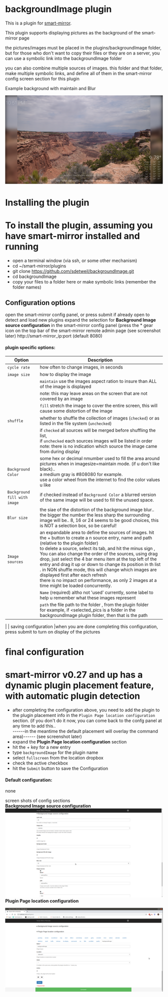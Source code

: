# backgroundImage plugin

This is a plugin for [smart-mirror](https://github.com/evancohen/smart-mirror/).

This plugin supports displaying pictures as the background of the smart-mirror page

the pictures/images must be placed in the plugins/backgroundImage folder, but for those who don't want to copy their files or they are on a server, you can use a symbolic link into the backgroundImage folder

you can also combine multiple sources of images.  this folder and that folder, make multiple symbolic links, and define all of them in the smart-mirror config screen section for this plugin

Example background with maintain and Blur

![example with maintain and blur](https://github.com/sdetweil/backgroundImage/blob/master/example_usage.png)

# Installing the plugin

# To install the plugin, assuming you have smart-mirror installed and running


* open a terminal window (via ssh, or some other mechanism)
* cd ~/smart-mirror/plugins
* git clone https://github.com/sdetweil/backgroundImage.git
* cd backgroundImage
* copy your files to a folder here or make symbolic links (remember the folder names)

## Configuration options
open the smart-mirror config panel, or press submit if already open to detect and load new plugins
expand the selection for **Background Image source configuration**  in the smart-mirror config panel
(press the * gear icon on the top bar of the smart-mirror remote admin page
  (see screenshot later)
  http://smart-mirror_ip:port (default 8080)



#### plugin specific options:

| Option           | Description
|----------------- |-----------
| `cycle rate`     |  how often to change images, in seconds
| `image size`     |  how to display the image
|                  |  `maintain`  use the images aspect ration to insure than ALL of the image is displayed|   
|                  |  note: this may leave areas on the screen that are not covered by an image
|                  |  `fill`  stretch the image to cover the entire screen, this will cause some distortion of the image |
| `shuffle`        |  whether to shuffle the collection of images (`checked`) or as listed in the file system (`unchecked`)
|   | if `checked` all sources will be merged before shuffling the list, <br>if `unchecked` each sources images will be listed in order <br>note: there is no indication which source the image came from during display
| `Background Color`| some hex or decimal nmumber used to fill the area around pictures when in imagesize=maintain mode. (if u don't like black).. <br>a medium gray is #808080 for example.<br> use a color wheel from the internet to find the color values u like
|`Background fill with image`| if checked instead of `Background Color` a blurred version of the same image will be used to fill the unused space.
|`Blur size` |  the siae of the distortion of the background image blur.. the bigger the number the less sharp the surrounding image will be..   8, 16 or 24 seems to be good choices,  this is NOT a selection box, so be careful!
| `Image sources` | an expandable area to define the sources of images. hit the + button to create a n source entry, name and path (relative to the plugin folder) <br> to delete a source, select its tab, and hit the minus sign , <br> You can also change the order of the sources, using drag drop, just select the 4 bar menu item at the top left of the entry and drag it up or down to change its position in th list . in NON shuffle mode, this will change which images are displayed first after each refresh <br>  there is no impact on performance, as only 2 images at a time might be loaded concurrently.
| |   `Name` (required) altho not 'used' currently, some label to help u remember what these images represent
|| `path` the file path to the folder , from the plugin folder <br> for example, if <selected_pics is a folder in the backgroundImage plugin folder, then that is the path
|
| saving configuration |when you are done completing this configuration, press submit to turn on display of the pictures

# final configuration

# smart-mirror v0.27 and up has a dynamic plugin placement feature, with automatic plugin detection

* after completing the configuration above,
you need to add the plugin to the plugin placement info in the `Plugin Page location configuration` section. (if you don't do it now, you can come back to the confg panel at any time to add this.. <br>
------in the meantime the default placement will overlay  the command area)------ (see screenshot later)
* expand the **Plugin Page location configuration** section
* hit the + key for a new entry
* type `backgroundImage` for the plugin name
* select `fullscreen` from the location dropbox
* check the active checkbox
* hit the `Submit` button to save the Configuration


#### Default configuration:

none

screen shots of config sections<br>
**Background Image source configuration**
![example with maintain and blur](https://github.com/sdetweil/backgroundImage/blob/master/plugin_config.png)
<br>**Plugin Page location configuration**

![example with maintain and blur](https://github.com/sdetweil/backgroundImage/blob/master/plugin_location_config.png)
